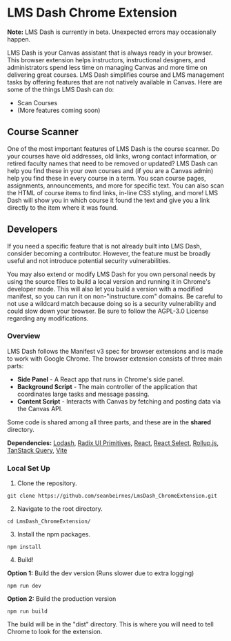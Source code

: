 # LMS Dash Chrome Extension

**Note:** LMS Dash is currently in beta. Unexpected errors may occasionally happen.

LMS Dash is your Canvas assistant that is always ready in your browser. This browser extension helps instructors,
instructional designers, and administrators spend less time on managing Canvas and more time on delivering great
courses. LMS Dash simplifies course and LMS management tasks by offering features that are not natively available in
Canvas. Here are some of the things LMS Dash can do:
- Scan Courses
- (More features coming soon)

## Course Scanner
One of the most important features of LMS Dash is the course scanner. Do your courses have old addresses, old links,
wrong contact information, or retired faculty names that need to be removed or updated? LMS Dash can help you find these
in your own courses and (if you are a Canvas admin) help you find these in every course in a term. You scan course
pages, assignments, announcements, and more for specific text. You can also scan the HTML of course items to find links, 
in-line CSS styling, and more! LMS Dash will show you in which course it found the text and give you a link directly to 
the item where it was found. 

## Developers

If you need a specific feature that is not already built into LMS Dash, consider becoming a contributor. However, the
feature must be broadly useful and not introduce potential security vulnerabilities. 

You may also extend or modify LMS Dash for you own personal needs by using the source files to build a local version and
 running it in Chrome's developer mode. This will also let you build a version with a modified manifest, so you can run it on 
non-"instructure.com" domains. Be careful to not use a wildcard match because doing so is a security vulnerability and
could slow down your browser. Be sure to follow the AGPL-3.0 License regarding any modifications.

### Overview

LMS Dash follows the Manifest v3 spec for browser extensions and is made to work with Google Chrome. The browser
extension consists of three main parts:
- **Side Panel** - A React app that runs in Chrome's side panel.
- **Background Script** - The main controller of the application that coordinates large tasks and message passing.
- **Content Script** - Interacts with Canvas by fetching and posting data via the Canvas API.

Some code is shared among all three parts, and these are in the **shared** directory.

**Dependencies:** [Lodash](https://github.com/lodash/lodash), [Radix UI Primitives](https://github.com/radix-ui/primitives), [React](https://react.dev/), 
[React Select](https://github.com/jedwatson/react-select), [Rollup.js](https://rollupjs.org/), [TanStack Query](https://github.com/TanStack/query), [Vite](https://vitejs.dev/)

### Local Set Up
1. Clone the repository.
```shell
git clone https://github.com/seanbeirnes/LmsDash_ChromeExtension.git
```
2. Navigate to the root directory.
```shell
cd LmsDash_ChromeExtension/
```
3. Install the npm packages.
```shell
npm install
```
4. Build!

**Option 1:** Build the dev version (Runs slower due to extra logging)
```shell
npm run dev
```

**Option 2:** Build the production version
```shell
npm run build
```
The build will be in the "dist" directory. This is where you will need to tell Chrome to look for the extension.
